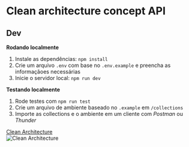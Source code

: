 # Clean architecture concept API

## Dev

**Rodando localmente**

1. Instale as dependências: `npm install`
1. Crie um arquivo `.env` com base no `.env.example` e preencha as informaçãoes necessárias
1. Inicie o servidor local: `npm run dev`

**Testando localmente**

1. Rode testes com `npm run test`
1. Crie um arquivo de ambiente baseado no `.example` em `/collections`
1. Importe as collections e o ambiente em um cliente com _Postman_ ou _Thunder_

[Clean Architecture](https://blog.cleancoder.com/uncle-bob/2012/08/13/the-clean-architecture.html)    
![Clean Architecture](https://blog.cleancoder.com/uncle-bob/images/2012-08-13-the-clean-architecture/CleanArchitecture.jpg)
